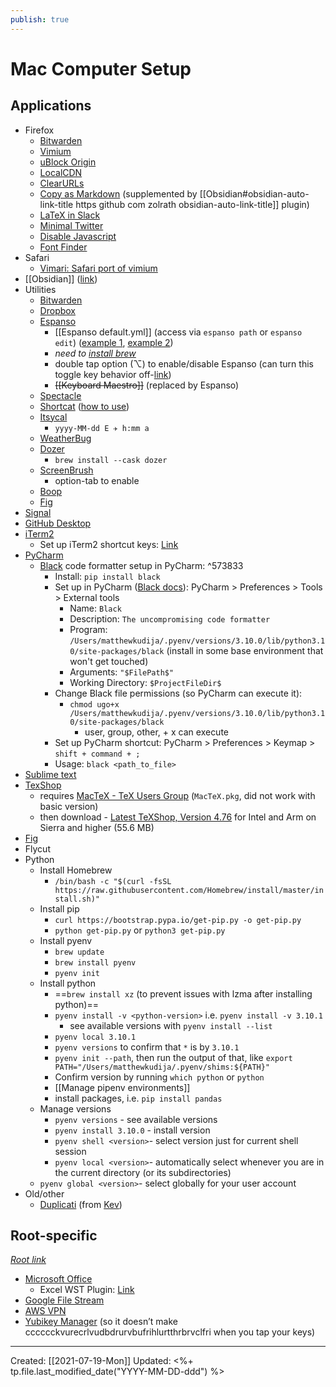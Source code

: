 ```yaml
---
publish: true
---
```


# Mac Computer Setup

## Applications
- Firefox
	- [Bitwarden](https://addons.mozilla.org/en-US/firefox/addon/bitwarden-password-manager/)
	- [Vimium](https://addons.mozilla.org/en-US/firefox/addon/vimium-ff/)
	- [uBlock Origin](https://addons.mozilla.org/en-GB/firefox/addon/ublock-origin/)
	- [LocalCDN](https://addons.mozilla.org/en-US/firefox/addon/localcdn-fork-of-decentraleyes/)
	- [ClearURLs](https://addons.mozilla.org/en-US/firefox/addon/clearurls/)
	- [Copy as Markdown](https://addons.mozilla.org/en-GB/firefox/addon/copy-as-markdown/) (supplemented by [[Obsidian#obsidian-auto-link-title https github com zolrath obsidian-auto-link-title]] plugin)
	- [LaTeX in Slack](https://addons.mozilla.org/en-US/firefox/addon/latex-in-slack/)
	- [Minimal Twitter](https://addons.mozilla.org/en-GB/firefox/addon/min-twitter/)
	- [Disable Javascript](https://addons.mozilla.org/en-GB/firefox/addon/disable-javascript/)
	- [Font Finder](https://addons.mozilla.org/en-GB/firefox/addon/font-inspect/)
- Safari
	- [Vimari: Safari port of vimium](https://github.com/televator-apps/vimari)
- [[Obsidian]] ([link](https://obsidian.md/))
- Utilities
	- [Bitwarden](https://bitwarden.com/)
	- [Dropbox](https://www.dropbox.com/downloading)
	- [Espanso](https://espanso.org/install/) 
		- [[Espanso default.yml]] (access via `espanso path` or `espanso edit`) ([example 1](https://github.com/Lissy93/espanso-config/blob/master/utils.yml), [example 2](https://github.com/ekiel/espanso/blob/master/default.yml))
		- *need to [install brew](https://stackoverflow.com/questions/66666134/how-to-install-homebrew-on-m1-mac)*
		- double tap option (⌥) to enable/disable Espanso (can turn this toggle key behavior off-[link](https://espanso.org/docs/next/configuration/options/))
		- ~~[[Keyboard Maestro]]~~ (replaced by Espanso)
	- [Spectacle](https://www.spectacleapp.com/)
	- [Shortcat](https://shortcatapp.com/) ([how to use](https://superuser.com/questions/93937/keyboard-shortcut-to-right-click-in-mac-os-x/715116))
	- [Itsycal](https://www.mowglii.com/itsycal/)
		- `yyyy-MM-dd E ✈ h:mm a`
	- [WeatherBug](https://apps.apple.com/us/app/weatherbug-weather-forecasts-and-alerts/id1059074180?mt=12)
	- [Dozer](https://github.com/Mortennn/Dozer)
		- `brew install --cask dozer`
	- [ScreenBrush](https://imagestudiopro.com/screenbrush/)
		- option-tab to enable
	- [Boop](https://boop.okat.best/)
	- [Fig](https://fig.io/)
- [Signal](https://signal.org/download/)
- [GitHub Desktop](https://desktop.github.com/)
- [iTerm2](https://iterm2.com/downloads.html)
	- Set up iTerm2 shortcut keys: [Link](https://stackoverflow.com/questions/6205157/iterm-2-how-to-set-keyboard-shortcuts-to-jump-to-beginning-end-of-line#10485061)
- [PyCharm](https://www.jetbrains.com/pycharm/download/#section=mac)
	- [Black](https://black.readthedocs.io/en/stable/getting_started.html#installation) code formatter setup in PyCharm: ^573833
		- Install: `pip install black`
		- Set up in PyCharm ([Black docs](https://black.readthedocs.io/en/stable/integrations/editors.html#pycharm-intellij-idea)): PyCharm > Preferences > Tools > External tools
			- Name: `Black`
			- Description: `The uncompromising code formatter`
			- Program: `/Users/matthewkudija/.pyenv/versions/3.10.0/lib/python3.10/site-packages/black` (install in some base environment that won't get touched)
			- Arguments: `"$FilePath$"`
			- Working Directory: `$ProjectFileDir$`
		- Change Black file permissions (so PyCharm can execute it):
			- `chmod ugo+x /Users/matthewkudija/.pyenv/versions/3.10.0/lib/python3.10/site-packages/black`
				- user, group, other, + x can execute 
		- Set up PyCharm shortcut: PyCharm > Preferences > Keymap > `shift + command + ;`
		- Usage: `black <path_to_file>`
- [Sublime text](https://www.sublimetext.com/download)
- [TexShop](https://pages.uoregon.edu/koch/texshop/obtaining.html)
	- requires [MacTeX - TeX Users Group](https://tug.org/mactex/mactex-download.html) (`MacTeX.pkg`, did not work with basic version)
	- then download - [Latest TeXShop, Version 4.76](https://pages.uoregon.edu/koch/texshop/texshop-64/texshop.zip) for Intel and Arm on Sierra and higher (55.6 MB)
- [Fig](https://fig.io/)
- Flycut
- Python
	- Install Homebrew
		- `/bin/bash -c "$(curl -fsSL https://raw.githubusercontent.com/Homebrew/install/master/install.sh)"`
	- Install pip
		- `curl https://bootstrap.pypa.io/get-pip.py -o get-pip.py`
		- `python get-pip.py` or `python3 get-pip.py`
	- Install pyenv
		- `brew update`
		- `brew install pyenv`
		- `pyenv init`
	- Install python
		- ==`brew install xz` (to prevent issues with lzma after installing python)==
		- `pyenv install -v <python-version>` i.e. `pyenv install -v 3.10.1`
			- see available versions with `pyenv install --list`
		- `pyenv local 3.10.1`
		- `pyenv versions` to confirm that `*` is by `3.10.1`
		- `pyenv init --path`, then run the output of that, like `export PATH="/Users/matthewkudija/.pyenv/shims:${PATH}"`
		- Confirm version by running `which python` or `python`
		- [[Manage pipenv environments]]
		- install packages, i.e. `pip install pandas`
	- Manage versions 
		- `pyenv versions` - see available versions
		- `pyenv install 3.10.0` - install version
		- `pyenv shell <version>`- select version just for current shell session
		- `pyenv local <version>`- automatically select whenever you are in the current directory (or its subdirectories)
	- `pyenv global <version>`- select globally for your user account
- Old/other
	- [Duplicati](https://www.duplicati.com/) (from [Kev](https://kevq.uk/my-home-server-2-months-on/))


## Root-specific
*[Root link](https://docs.google.com/document/d/13zLLKRXPQd75kkDyANanYz5V-CPN1GyqtBOVZcryIVk/edit#)*

- [Microsoft Office](https://joinroot.askspoke.com/next/knowledge/5f2c604194d10d00062ab421)
	- Excel WST Plugin: [Link](http://www.wallst-training.com/about/resources.html)
- [Google File Stream](https://support.google.com/a/answer/7491144?hl=en#zippy=%2Cmac)
- [AWS VPN](https://docs.google.com/document/d/1WNxQLoIm-j1rjQQ60CULNUtb1AIFbX4TGeg9orQRtFc/edit)
- [Yubikey Manager](https://joinroot.askspoke.com/next/knowledge/5de56f0c3122eb00079d0b1d) (so it doesn’t make cccccckvurecrlvudbdrurvbufrihlurtthrbrvclfri when you tap your keys)

---
Created: [[2021-07-19-Mon]]
Updated: <%+ tp.file.last_modified_date("YYYY-MM-DD-ddd") %>
